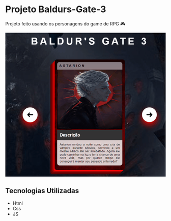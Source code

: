 # Projeto Baldurs-Gate-3
Projeto feito usando os personagens do game de RPG 🎮

<img src="./src/imagens/Animaçãobg3.gif">

## Tecnologias Utilizadas
- Html
- Css
- JS